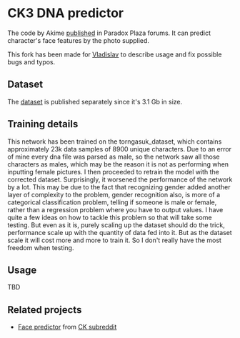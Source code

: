 # CK3 DNA predictor
The code by Akime [published](https://forum.paradoxplaza.com/forum/threads/ck3-image-to-portrait-modeling.1519240/) in Paradox Plaza forums.
It can predict character's face features by the photo supplied.

This fork has been made for [Vladislav](https://www.instagram.com/vladislav1706/) to describe usage and fix possible bugs and typos.

## Dataset
The [dataset](https://drive.google.com/file/d/1qeUAL9Cumoxv9Z1mpe1ySjbpRSQhzrHE/view?usp=sharing) is published separately since it's 3.1 Gb in size.

## Training details
This network has been trained on the torngasuk_dataset, which contains approximately 23k data samples of 8900 unique characters. Due to an error of mine every dna file was parsed as male, so the network saw all those characters as males, which may be the reason it is not as performing when inputting female pictures. I then proceeded to retrain the model with the corrected dataset. Surprisingly, it worsened the performance of the network by a lot. This may be due to the fact that recognizing gender added another layer of complexity to the problem, gender recognition also, is more of a categorical classification problem, telling if someone is male or female, rather than a regression problem where you have to output values. I have quite a few ideas on how to tackle this problem so that will take some testing. But even as it is, purely scaling up the dataset should do the trick, performance scale up with the quantity of data fed into it. But as the dataset scale it will cost more and more to train it. So I don't really have the most freedom when testing.

## Usage
TBD


## Related projects
 - [Face predictor](https://colab.research.google.com/drive/1tbwgCMt7XlEnbnGO7huSX75-YuAzUP22?usp=sharing) from [CK subreddit](https://www.reddit.com/r/CrusaderKings/comments/u7w3el/comment/i5h5txz/)

